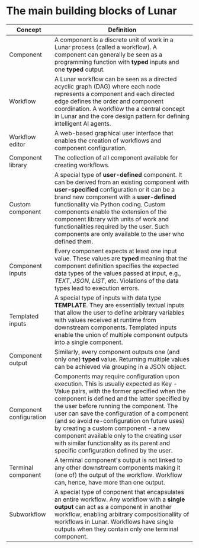 # The main building blocks of Lunar

| Concept | Definition |
| ----------- | ----------- |
| Component | A component is a discrete unit of work in a Lunar process (called a workflow). A component can generally be seen as a programming function with **typed** inputs and one **typed** output. |
| Workflow | A Lunar workflow can be seen as a directed acyclic graph (DAG) where each node represents a component and each directed edge defines the order and component coordination. A workflow the a central concept in Lunar and the core design pattern for defining intelligent AI agents. |
| Workflow editor | A web-based graphical user interface that enables the creation of workflows and component configuration. |
| Component library | The collection of all component available for creating workflows. |
| Custom component | A special type of **user-defined** component. It can be derived from an existing component with **user-specified** configuration or it can be a brand new component with a **user-defined** functionality via Python coding. Custom components enable the extension of the component library with units of work and functionalities required by the user. Such components are only available to the user who defined them. |
| Component inputs | Every component expects at least one input value. These values are **typed** meaning that the component definition specifies the expected data types of the values passed at input, e.g., *TEXT*, *JSON*, *LIST*, etc. Violations of the data types lead to execution errors. |
| Templated inputs | A special type of inputs with data type **TEMPLATE**. They are essentially textual inputs that allow the user to define arbitrary variables with values received at runtime from downstream components. Templated inputs enable the union of multiple component outputs into a single component. |
| Component output | Similarly, every component outputs one (and only one) **typed** value. Returning multiple values can be achieved via grouping in a JSON object. |
| Component configuration | Components may require configuration upon execution. This is usually expected as Key - Value pairs, with the former specified when the component is defined and the latter specified by the user before running the component. The user can save the configuration of a component (and so avoid re-configuration on future uses) by creating a custom component - a new component available only to the creating user with similar functionality as its parent and specific configuration defined by the user. |
| Terminal component | A terminal component's output is not linked to any other downstream components making it (one of) the output of the workflow. Workflow can, hence, have more than one output. |
| Subworkflow | A special type of conponent that encapsulates an entire workflow. Any workflow with a **single output** can act as a component in another workflow, enabling arbitrary compositionallity of workflows in Lunar. Workflows have single outputs when they contain only one terminal component. |